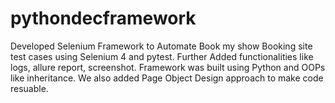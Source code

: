 # pythondecframework
Developed Selenium Framework to Automate Book my show Booking site test cases using Selenium 4 and pytest.
Further Added functionalities like logs, allure report, screenshot. Framework was built using Python and OOPs like inheritance. 
We also added Page Object Design approach to make code resuable.

